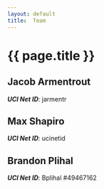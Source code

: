 ```yaml
---
layout: default
title:  Team
---
```


# {{ page.title }}


## Jacob Armentrout
***UCI Net ID***: jarmentr

## Max Shapiro
***UCI Net ID***: ucinetid

## Brandon Plihal
***UCI Net ID***: Bplihal #49467162
